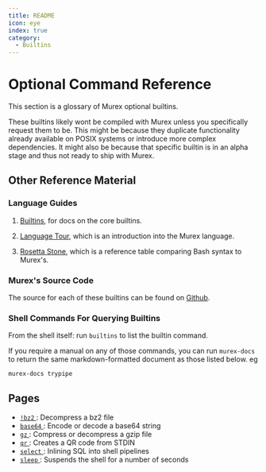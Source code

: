 ```yaml
---
title: README
icon: eye
index: true
category:
  - Builtins
---
```


# Optional Command Reference

This section is a glossary of Murex optional builtins.

These builtins likely wont be compiled with Murex unless you specifically
request them to be. This might be because they duplicate functionality
already available on POSIX systems or introduce more complex dependencies.
It might also be because that specific builtin is in an alpha stage and thus
not ready to ship with Murex.

## Other Reference Material

### Language Guides

1. [Builtins](./commands), for docs
   on the core builtins.

2. [Language Tour](/tour), which is an introduction into
   the Murex language.

3. [Rosetta Stone](/rosetta), which is a reference
   table comparing Bash syntax to Murex's.

### Murex's Source Code

The source for each of these builtins can be found on [Github](https://github.com/lmorg/murex/tree/master/builtins/optional).

### Shell Commands For Querying Builtins

From the shell itself: run `builtins` to list the builtin command.

If you require a manual on any of those commands, you can run `murex-docs`
to return the same markdown-formatted document as those listed below. eg

    murex-docs trypipe

## Pages

- [`!bz2` ](./bz2.md):
  Decompress a bz2 file
- [`base64` ](./base64.md):
  Encode or decode a base64 string
- [`gz` ](./gz.md):
  Compress or decompress a gzip file
- [`qr` ](./qr.md):
  Creates a QR code from STDIN
- [`select` ](./select.md):
  Inlining SQL into shell pipelines
- [`sleep` ](./sleep.md):
  Suspends the shell for a number of seconds
